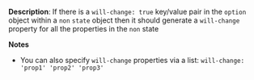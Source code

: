 __Description__: If there is a `will-change: true` key/value pair in the `option` object within a `non` `state` object then it should generate a `will-change` property for all the properties in the `non` state

__Notes__

+ You can also specify `will-change` properties via a list: `will-change: 'prop1' 'prop2' 'prop3'`